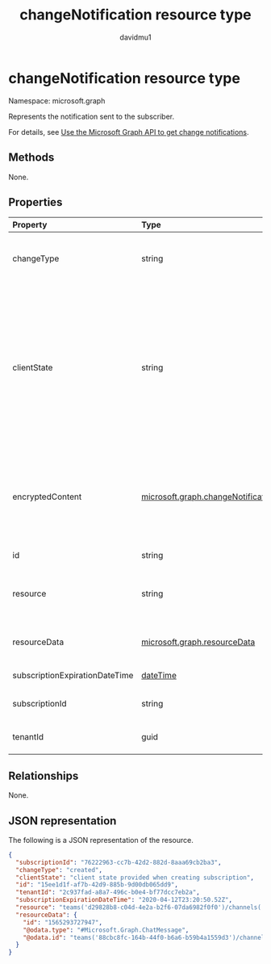 ﻿---
title: "changeNotification resource type"
description: "Represents the change notification sent to the subscriber."
localization_priority: Normal
author: "davidmu1"
doc_type: resourcePageType
ms.prod: "non-product-specific"
---

# changeNotification resource type

Namespace: microsoft.graph

Represents the notification sent to the subscriber.

For details, see [Use the Microsoft Graph API to get change notifications](webhooks.md).

## Methods

None.

## Properties

| Property                       | Type                                                                                        | Description                                                                                                                                                                                                                                                                                                                                                                                                                                  |
| :----------------------------- | :------------------------------------------------------------------------------------------ | :------------------------------------------------------------------------------------------------------------------------------------------------------------------------------------------------------------------------------------------------------------------------------------------------------------------------------------------------------------------------------------------------------------------------------------------- |
| changeType                     | string                                                                                      | Indicates the type of change that will raise the change notification. The supported values are: `created`, `updated`, `deleted`. Required.                                                                                                                                                                                                                                                                                                   |
| clientState                    | string                                                                                      | Value of the **clientState** property sent in the subscription request (if any). The maximum length is 255 characters. The client can check whether the change notification came from the service by comparing the values of the **clientState** property. The value of the **clientState** property sent with the subscription is compared with the value of the **clientState** property received with each change notification. Optional. |
| encryptedContent               | [microsoft.graph.changeNotificationEncryptedContent](changenotificationencryptedcontent.md) | (Preview) Encrypted content attached with the change notification. Only provided if **encryptionCertificate** and **includeResourceData** were defined during the subscription request and if the resource supports it. Optional.                                                                                                                                                                                                            |
| id                             | string                                                                                      | Unique ID for the notification. Optional.                                                                                                                                                                                                                                                                                                                                                                                                    |
| resource                       | string                                                                                      | The URI of the resource that emitted the change notification relative to `https://graph.microsoft.com`. Required.                                                                                                                                                                                                                                                                                                                            |
| resourceData                   | [microsoft.graph.resourceData](resourcedata.md)                                             | The content of this property depends on the type of resource being subscribed to. Required.                                                                                                                                                                                                                                                                                                                                                  |
| subscriptionExpirationDateTime | [dateTime](https://tools.ietf.org/html/rfc3339)                                             | The expiration time for the subscription. Required.                                                                                                                                                                                                                                                                                                                                                                                          |
| subscriptionId                 | string                                                                                      | The unique identifier of the subscription that generated the notification.                                                                                                                                                                                                                                                                                                                                                                   |
| tenantId                       | guid                                                                                        | The unique identifier of the tenant from which the change notification originated.                                                                                                                                                                                                                                                                                                                                                           |

## Relationships

None.

## JSON representation

The following is a JSON representation of the resource.

<!-- {
  "blockType": "resource",
  "optionalProperties": [

  ],
  "@odata.type": "microsoft.graph.changeNotification"
}-->

```json
{
  "subscriptionId": "76222963-cc7b-42d2-882d-8aaa69cb2ba3",
  "changeType": "created",
  "clientState": "client state provided when creating subscription",
  "id": "15ee1d1f-af7b-42d9-885b-9d00db065dd9",
  "tenantId": "2c937fad-a8a7-496c-b0e4-bf77dcc7eb2a",
  "subscriptionExpirationDateTime": "2020-04-12T23:20:50.52Z",
  "resource": "teams('d29828b8-c04d-4e2a-b2f6-07da6982f0f0')/channels('19:f127a8c55ad949d1a238464d22f0f99e@thread.skype')/messages('1565045424600')/replies('1565047490246')",
  "resourceData": {
    "id": "1565293727947",
    "@odata.type": "#Microsoft.Graph.ChatMessage",
    "@odata.id": "teams('88cbc8fc-164b-44f0-b6a6-b59b4a1559d3')/channels('19:8d9da062ec7647d4bb1976126e788b47@thread.tacv2')/messages('1565293727947')/replies('1565293727947')"
  }
}
```

<!-- uuid: 15ee1d1f-af7b-42d9-885b-9d00db065dd9
2020-05-25 14:57:30 UTC -->

<!--
{
  "type": "#page.annotation",
  "description": "change notification resource",
  "keywords": "",
  "section": "documentation",
  "tocPath": "",
  "suppressions": []
}
-->
